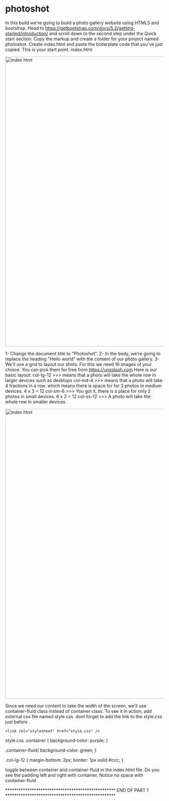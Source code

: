 # photoshot
In this build we're going to build a photo gallery website using HTML5 and bootstrap.
Head to https://getbootstrap.com/docs/5.2/getting-started/introduction/
and scroll down to the second step under the Quick start section.
Copy the markup and create a folder for your project named photoshot.
Create index.html and paste the boilerplate code that you've just copied.
This is your start point.
index.html

<img width="920" alt="index html" src="https://user-images.githubusercontent.com/10692569/193490228-789cccdd-0f0e-4740-8f17-b3999684e3ed.png">

1- Change the document title to "Photoshot".
2- In the body, we're going to replace the heading "Hello world" with the content of our photo gallery.
3- We'll use a grid to layout our shots.
  For this we need 16 images of your choice. You can pick them for free from https://unsplash.com
  Here is our basic layout: 
  col-lg-12 >>> means that a photo will take the whole row in larger devices such as desktops
  col-md-4  >>> means that a photo will take 4 fractions in a row. which means there is space for for 3 photos in medium devices. 4 x 3 = 12
  col-sm-6  >>> You got it, there is a place for only 2 photos in small devices. 6 x 2 = 12
  col-xs-12 >>> A photo will take the whole row in smaller devices.
  
  <img width="920" alt="index html" src="https://user-images.githubusercontent.com/10692569/193490486-cca6ac18-0850-4474-9e69-c73e2309d246.png">


Since we need our content to take the width of the screen, we'll use container-fluid class instead of container class.
To see it in action, add external css file named style.css. dont forget to add the link to the style.css just before </head>.
<!-- custom styles -->
    <link rel="stylesheet" href="style.css" />


style.css
.container {
    background-color: purple;
}

.container-fluid{
    background-color: green;
}

.col-lg-12  {
    margin-bottom: 2px;
    border: 1px solid #ccc;
}

toggle between container and container-fluid in the index.html file. Do you see the padding left and right with container.
Notice no space with container-fluid

************************************************** END OF PART 1 **************************************************


